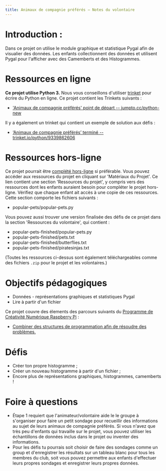 ```yaml
---
title: Animaux de compagnie préférés — Notes du volontaire
---
```


# Introduction :
Dans ce projet on utilise le module graphique et statistique Pygal afin de visualier des données. Les enfants collectionnent des données et utilisent Pygal pour l'afficher avec des Camemberts et des Histogrammes.  

# Ressources en ligne

__Ce projet utilise Python 3.__ Nous vous conseillons d'utiliser [trinket](https://trinket.io/) pour écrire du Python en ligne. Ce projet contient les Trinkets suivants :

+ ['Animaux de compagnie préférés' point de départ -- jumpto.cc/python-new](http://jumpto.cc/python-new)

Il y a également un trinket qui contient un exemple de solution aux défis :

+ [‘Animaux de compagnie préférés’ terminé -- trinket.io/python/9339862606](https://trinket.io/python/9339862606)

# Ressources hors-ligne
Ce projet pourrait être [complété hors-ligne](https://www.codeclubprojects.org/en-GB/resources/python-working-offline/) si préférable. Vous pouvez accéder aux ressources du projet en cliquant sur 'Matériaux du Projet'. Ce lien contient une section 'Ressources du projet', y compris vers des ressources dont les enfants auraient besoin pour compléter le projet hors-ligne. Vérifiez que chaque enfant ait accès à une copie de ces ressources. Cette section comporte les fichiers suivants :

+ popular-pets/popular-pets.py

Vous pouvez aussi trouver une version finalisée des défis de ce projet dans la section 'Ressources du volontaire', qui contient :

+ popular-pets-finished/popular-pets.py
+ popular-pets-finished/pets.txt
+ popular-pets-finished/butterflies.txt
+ popular-pets-finished/piratesinjas.txt

(Toutes les ressources ci-dessus sont également téléchargeables comme des fichiers `.zip` pour le projet et les volontaires.)

# Objectifs pédagogiques
+ Données - représentations graphiques et statistiques Pygal
+ Lire à partir d'un fichier

Ce projet couvre des élements des parcours suivants du [Programme de Créativité Numérique Raspberry Pi](http://rpf.io/curriculum) :

+ [Combiner des structures de programmation afin de résoudre des problèmes.](https://www.raspberrypi.org/curriculum/programming/builder)

# Défis
+ Créer ton propre histogramme ;
+ Créer un nouveau histogramme à partir d'un fichier ;
+ Encore plus de représentations graphiques, histogrammes, camemberts !

# Foire à questions
+ Étape 1 requiert que l'animateur/volontaire aide le le groupe à s'organiser pour faire un petit sondage pour recueillir des informations au sujet de leurs animaux de compagnie préférés. Si vous n'avez que très peu d'enfants qui travaille sur le projet, vous pouvez utiliser les échantillons de données inclus dans le projet ou inventer des informations.
+ Pour les défis tu pourrais soit choisir de faire des sondages comme un group et d'enregistrer les résultats sur un tableau blanc pour tous les membres du club, soit vous pouvez permettre aux enfants d'effectuer leurs propres sondages et enregistrer leurs propres données.
